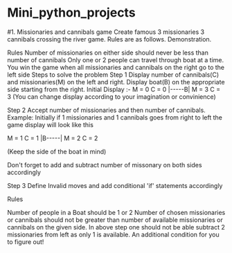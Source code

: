 # Mini_python_projects
#1. Missionaries and cannibals game
   Create famous 3 missionaries 3 cannibals crossing the river game. Rules are as follows.
Demonstration.

Rules
Number of missionaries on either side should never be less than number of cannibals
Only one or 2 people can travel through boat at a time.
You win the game when all missionaries and cannibals on the right go to the left side
Steps to solve the problem
Step 1
Display number of cannibals(C) and missionaries(M) on the left and right.
Display boat(B) on the appropriate side starting from the right.
Initial Display :-
M = 0 C = 0 |-----B| M = 3 C = 3
(You can change display according to your imagination or convinience)

Step 2
Accept number of missionaries and then number of cannibals. Example: Initially if 1 missionaries and 1 cannibals goes from right to left the game display will look like this

M = 1 C = 1 |B-----| M = 2 C = 2

(Keep the side of the boat in mind)

Don't forget to add and subtract number of missonary on both sides accordingly

Step 3
Define Invalid moves and add conditional 'if' statements accordingly

Rules

Number of people in a Boat should be 1 or 2
Number of chosen missionaries or cannibals should not be greater than number of available missionaries or cannibals on the given side. In above step one should not be able subtract 2 missionaries from left as only 1 is available.
An additional condition for you to figure out!
